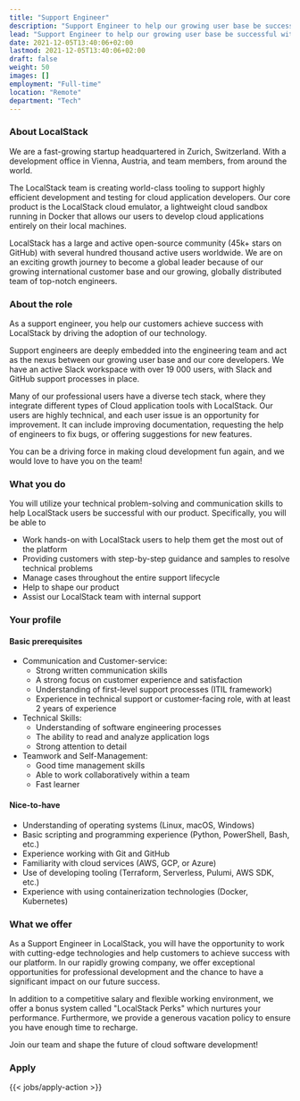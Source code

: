 ```yaml
---
title: "Support Engineer"
description: "Support Engineer to help our growing user base be successful with LocalStack."
lead: "Support Engineer to help our growing user base be successful with LocalStack."
date: 2021-12-05T13:40:06+02:00
lastmod: 2021-12-05T13:40:06+02:00
draft: false
weight: 50
images: []
employment: "Full-time"
location: "Remote"
department: "Tech"
---
```


### About LocalStack

We are a fast-growing startup headquartered in Zurich, Switzerland. With a development office in Vienna, Austria, and team members, from around the world.

The LocalStack team is creating world-class tooling to support highly efficient development and testing for cloud application developers. Our core product is the LocalStack cloud emulator, a lightweight cloud sandbox running in Docker that allows our users to develop cloud applications entirely on their local machines.

LocalStack has a large and active open-source community (45k+ stars on GitHub) with several hundred thousand active users worldwide. We are on an exciting growth journey to become a global leader because of our growing international customer base and our growing, globally distributed team of top-notch engineers.

### About the role

As a support engineer, you help our customers achieve success with LocalStack by driving the adoption of our technology.

Support engineers are deeply embedded into the engineering team and act as the nexus between our growing user base and our core developers. We have an active Slack workspace with over 19 000 users, with Slack and GitHub support processes in place.

Many of our professional users have a diverse tech stack, where they integrate different types of Cloud application tools with LocalStack.
Our users are highly technical, and each user issue is an opportunity for improvement.
It can include improving documentation, requesting the help of engineers to fix bugs, or offering suggestions for new features.

You can be a driving force in making cloud development fun again, and we would love to have you on the team!

### What you do

You will utilize your technical problem-solving and communication skills to help LocalStack users be successful with our product.
Specifically, you will be able to

* Work hands-on with LocalStack users to help them get the most out of the platform
* Providing customers with step-by-step guidance and samples to resolve technical problems
* Manage cases throughout the entire support lifecycle
* Help to shape our product
* Assist our LocalStack team with internal support

### Your profile

#### Basic prerequisites

* Communication and Customer-service:
  * Strong written communication skills
  * A strong focus on customer experience and satisfaction
  * Understanding of first-level support processes (ITIL framework)
  * Experience in technical support or customer-facing role, with at least 2 years of experience
* Technical Skills:
  * Understanding of software engineering processes
  * The ability to read and analyze application logs
  * Strong attention to detail
* Teamwork and Self-Management:
  * Good time management skills
  * Able to work collaboratively within a team
  * Fast learner

#### Nice-to-have

* Understanding of operating systems (Linux, macOS, Windows)
* Basic scripting and programming experience (Python, PowerShell, Bash, etc.)
* Experience working with Git and GitHub
* Familiarity with cloud services (AWS, GCP, or Azure)
* Use of developing tooling (Terraform, Serverless, Pulumi, AWS SDK, etc.)
* Experience with using containerization technologies (Docker, Kubernetes)

### What we offer

As a Support Engineer in LocalStack, you will have the opportunity to work with cutting-edge technologies and help customers to achieve success with our platform. In our rapidly growing company, we offer exceptional opportunities for professional development and the chance to have a significant impact on our future success.

In addition to a competitive salary and flexible working environment, we offer a bonus system called "LocalStack Perks" which nurtures your performance. Furthermore, we provide a generous vacation policy to ensure you have enough time to recharge.

Join our team and shape the future of cloud software development!

### Apply

{{< jobs/apply-action >}}
